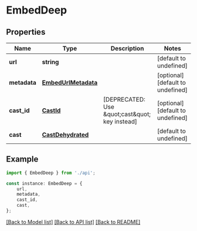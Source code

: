 # EmbedDeep


## Properties

Name | Type | Description | Notes
------------ | ------------- | ------------- | -------------
**url** | **string** |  | [default to undefined]
**metadata** | [**EmbedUrlMetadata**](EmbedUrlMetadata.md) |  | [optional] [default to undefined]
**cast_id** | [**CastId**](CastId.md) | [DEPRECATED: Use \&quot;cast\&quot; key instead] | [optional] [default to undefined]
**cast** | [**CastDehydrated**](CastDehydrated.md) |  | [default to undefined]

## Example

```typescript
import { EmbedDeep } from './api';

const instance: EmbedDeep = {
    url,
    metadata,
    cast_id,
    cast,
};
```

[[Back to Model list]](../README.md#documentation-for-models) [[Back to API list]](../README.md#documentation-for-api-endpoints) [[Back to README]](../README.md)
